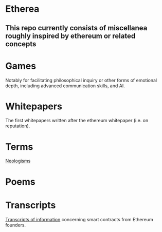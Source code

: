 Etherea
====================


This repo currently consists of miscellanea roughly inspired by ethereum or related concepts
---------------------

#  Games 

Notably for facilitating philosophical inquiry or other forms of emotional depth, including advanced communication skills, and AI.

# Whitepapers  

The first whitepapers written after the ethereum whitepaper (i.e. on reputation). 

# Terms 

[Neologisms](my_terms.md) 

# Poems 


# Transcripts

[Transcripts of information](Vitalik_contract_info_sv_meetup_02-13-14.md) concerning smart contracts from Ethereum founders. 
